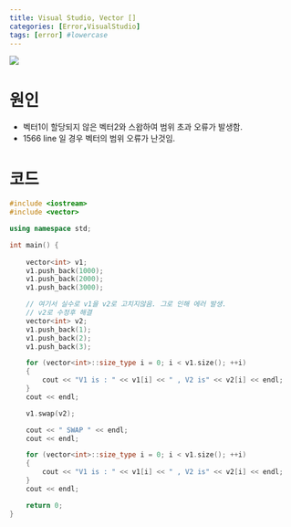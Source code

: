 ```yaml
---
title: Visual Studio, Vector []
categories: [Error,VisualStudio]
tags: [error] #lowercase    
---
```



<img src="https://user-images.githubusercontent.com/37606666/150254410-c290dc81-5e9e-46b3-834e-b9670bd23901.png">

# 원인 
- 벡터1이 할당되지 않은 벡터2와 스왑하여 범위 초과 오류가 발생함.
- 1566 line 일 경우 벡터의 범위 오류가 난것임.

# 코드

```C++
#include <iostream>
#include <vector>

using namespace std;

int main() {
	
	vector<int> v1;
	v1.push_back(1000);
	v1.push_back(2000);
	v1.push_back(3000);

    // 여기서 실수로 v1을 v2로 고치지않음. 그로 인해 에러 발생. 
    // v2로 수정후 해결
	vector<int> v2;
	v1.push_back(1);
	v1.push_back(2);
	v1.push_back(3);

	for (vector<int>::size_type i = 0; i < v1.size(); ++i)
	{
		cout << "V1 is : " << v1[i] << " , V2 is" << v2[i] << endl;
	}
	cout << endl;

	v1.swap(v2);

	cout << " SWAP " << endl;
	cout << endl;

	for (vector<int>::size_type i = 0; i < v1.size(); ++i)
	{
		cout << "V1 is : " << v1[i] << " , V2 is" << v2[i] << endl;
	}
	cout << endl;

	return 0;
}
```
